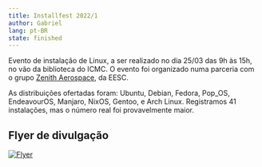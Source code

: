 ```yaml
---
title: Installfest 2022/1
author: Gabriel
lang: pt-BR
state: finished
---
```


Evento de instalação de Linux, a ser realizado no dia 25/03 das 9h às 15h, no vão da biblioteca do ICMC. O evento foi organizado numa parceria com o grupo [Zenith Aerospace](https://zenith.eesc.usp.br/en), da EESC.

As distribuições ofertadas foram: Ubuntu, Debian, Fedora, Pop_OS, EndeavourOS, Manjaro, NixOS, Gentoo, e Arch Linux. Registramos 41 instalações, mas o número real foi provavelmente maior.

## Flyer de divulgação

[![Flyer](https://cloud.gelos.club/apps/files_sharing/publicpreview/mYobqQrBNgLGQxx?file=/&fileId=2850&x=1280&y=540&a=true)](https://cloud.gelos.club/s/mYobqQrBNgLGQxx)
